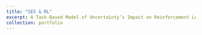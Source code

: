 ```yaml
---
title: "SES & RL"
excerpt: A Task-Based Model of Uncertainty’s Impact on Reinforcement Learning (A Focus on Socioeconomic Status)<br/><img src='/images/post.jpg' style="width:400px;">
collection: portfolio
---
```



